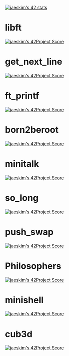 [![jaeskim's 42 stats](https://badge42.herokuapp.com/api/stats/hkrifa)](https://github.com/JaeSeoKim/badge42)

# libft
[![jaeskim's 42Project Score](https://badge42.herokuapp.com/api/project/hkrifa/Libft)](https://github.com/JaeSeoKim/badge42) 
# get_next_line
[![jaeskim's 42Project Score](https://badge42.herokuapp.com/api/project/hkrifa/get_next_line)](https://github.com/JaeSeoKim/badge42)
# ft_printf
[![jaeskim's 42Project Score](https://badge42.herokuapp.com/api/project/hkrifa/ft_printf)](https://github.com/JaeSeoKim/badge42)
# born2beroot
[![jaeskim's 42Project Score](https://badge42.herokuapp.com/api/project/hkrifa/Born2beroot)](https://github.com/JaeSeoKim/badge42)
# minitalk
[![jaeskim's 42Project Score](https://badge42.herokuapp.com/api/project/hkrifa/minitalk)](https://github.com/JaeSeoKim/badge42)
# so_long
[![jaeskim's 42Project Score](https://badge42.herokuapp.com/api/project/hkrifa/so_long)](https://github.com/JaeSeoKim/badge42)
# push_swap
[![jaeskim's 42Project Score](https://badge42.herokuapp.com/api/project/hkrifa/push_swap)](https://github.com/JaeSeoKim/badge42)
# Philosophers
[![jaeskim's 42Project Score](https://badge42.herokuapp.com/api/project/hkrifa/Philosophers)](https://github.com/JaeSeoKim/badge42)
# minishell
[![jaeskim's 42Project Score](https://badge42.herokuapp.com/api/project/hkrifa/minishell)](https://github.com/JaeSeoKim/badge42)
# cub3d
[![jaeskim's 42Project Score](https://badge42.herokuapp.com/api/project/hkrifa/cub3d)](https://github.com/JaeSeoKim/badge42)
